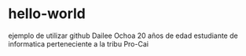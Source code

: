 # hello-world
ejemplo de utilizar github
Dailee Ochoa
20 años de edad 
estudiante de informatica 
perteneciente a la tribu Pro-Cai
